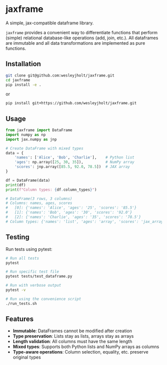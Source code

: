 # jaxframe

A simple, jax-compatible dataframe library. 

`jaxframe` provides a convenient way to differentiate functions that perform (simple) relational database-like operations (add, join, etc.). 
All dataframes are immutable and all data transformations are implemented as pure functions.

## Installation

```bash
git clone git@github.com:wesleyjholt/jaxframe.git
cd jaxframe
pip install -e .
```
or
```bash
pip install git+https://github.com/wesleyjholt/jaxframe.git
```

## Usage

```python
from jaxframe import DataFrame
import numpy as np
import jax.numpy as jnp

# Create DataFrame with mixed types
data = {
    'names': ['Alice', 'Bob', 'Charlie'],    # Python list
    'ages': np.array([25, 30, 35]),          # NumPy array
    'scores': jnp.array([85.5, 92.0, 78.5])  # JAX array
}

df = DataFrame(data)
print(df)
print(f"Column types: {df.column_types}")

# DataFrame(3 rows, 3 columns)
# Columns: names, ages, scores
#   [0]: {'names': 'Alice', 'ages': '25', 'scores': '85.5'}
#   [1]: {'names': 'Bob', 'ages': '30', 'scores': '92.0'}
#   [2]: {'names': 'Charlie', 'ages': '35', 'scores': '78.5'}
# Column types: {'names': 'list', 'ages': 'array', 'scores': 'jax_array'}
```

## Testing

Run tests using pytest:

```bash
# Run all tests
pytest

# Run specific test file
pytest tests/test_dataframe.py

# Run with verbose output
pytest -v

# Run using the convenience script
./run_tests.sh
```

## Features

- **Immutable**: DataFrames cannot be modified after creation
- **Type preservation**: Lists stay as lists, arrays stay as arrays
- **Length validation**: All columns must have the same length
- **Mixed types**: Supports both Python lists and NumPy arrays as columns
- **Type-aware operations**: Column selection, equality, etc. preserve original types
